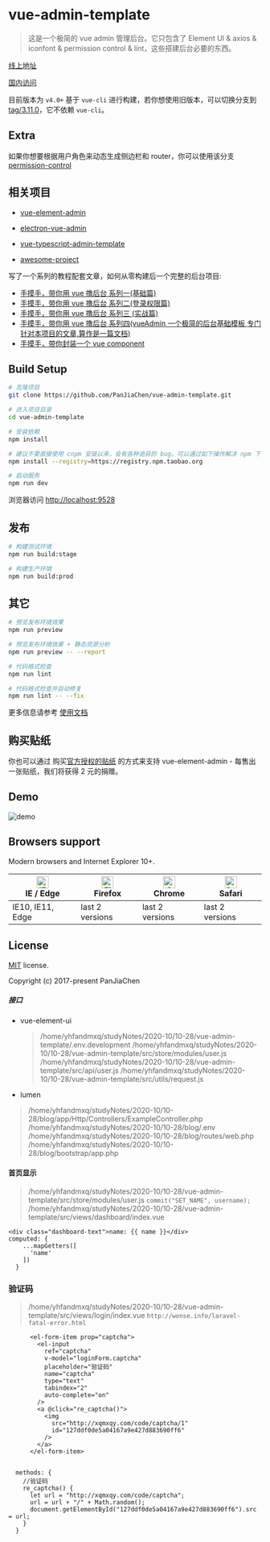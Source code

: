 # vue-admin-template

> 这是一个极简的 vue admin 管理后台。它只包含了 Element UI & axios & iconfont & permission control & lint，这些搭建后台必要的东西。

[线上地址](http://panjiachen.github.io/vue-admin-template)

[国内访问](https://panjiachen.gitee.io/vue-admin-template)

目前版本为 `v4.0+` 基于 `vue-cli` 进行构建，若你想使用旧版本，可以切换分支到[tag/3.11.0](https://github.com/PanJiaChen/vue-admin-template/tree/tag/3.11.0)，它不依赖 `vue-cli`。

## Extra

如果你想要根据用户角色来动态生成侧边栏和 router，你可以使用该分支[permission-control](https://github.com/PanJiaChen/vue-admin-template/tree/permission-control)

## 相关项目

- [vue-element-admin](https://github.com/PanJiaChen/vue-element-admin)

- [electron-vue-admin](https://github.com/PanJiaChen/electron-vue-admin)

- [vue-typescript-admin-template](https://github.com/Armour/vue-typescript-admin-template)

- [awesome-project](https://github.com/PanJiaChen/vue-element-admin/issues/2312)

写了一个系列的教程配套文章，如何从零构建后一个完整的后台项目:

- [手摸手，带你用 vue 撸后台 系列一(基础篇)](https://juejin.im/post/59097cd7a22b9d0065fb61d2)
- [手摸手，带你用 vue 撸后台 系列二(登录权限篇)](https://juejin.im/post/591aa14f570c35006961acac)
- [手摸手，带你用 vue 撸后台 系列三 (实战篇)](https://juejin.im/post/593121aa0ce4630057f70d35)
- [手摸手，带你用 vue 撸后台 系列四(vueAdmin 一个极简的后台基础模板,专门针对本项目的文章,算作是一篇文档)](https://juejin.im/post/595b4d776fb9a06bbe7dba56)
- [手摸手，带你封装一个 vue component](https://segmentfault.com/a/1190000009090836)

## Build Setup

```bash
# 克隆项目
git clone https://github.com/PanJiaChen/vue-admin-template.git

# 进入项目目录
cd vue-admin-template

# 安装依赖
npm install

# 建议不要直接使用 cnpm 安装以来，会有各种诡异的 bug。可以通过如下操作解决 npm 下载速度慢的问题
npm install --registry=https://registry.npm.taobao.org

# 启动服务
npm run dev
```

浏览器访问 [http://localhost:9528](http://localhost:9528)

## 发布

```bash
# 构建测试环境
npm run build:stage

# 构建生产环境
npm run build:prod
```

## 其它

```bash
# 预览发布环境效果
npm run preview

# 预览发布环境效果 + 静态资源分析
npm run preview -- --report

# 代码格式检查
npm run lint

# 代码格式检查并自动修复
npm run lint -- --fix
```

更多信息请参考 [使用文档](https://panjiachen.github.io/vue-element-admin-site/zh/)

## 购买贴纸

你也可以通过 购买[官方授权的贴纸](https://smallsticker.com/product/vue-element-admin) 的方式来支持 vue-element-admin - 每售出一张贴纸，我们将获得 2 元的捐赠。

## Demo

![demo](https://github.com/PanJiaChen/PanJiaChen.github.io/blob/master/images/demo.gif)

## Browsers support

Modern browsers and Internet Explorer 10+.

| [<img src="https://raw.githubusercontent.com/alrra/browser-logos/master/src/edge/edge_48x48.png" alt="IE / Edge" width="24px" height="24px" />](http://godban.github.io/browsers-support-badges/)</br>IE / Edge | [<img src="https://raw.githubusercontent.com/alrra/browser-logos/master/src/firefox/firefox_48x48.png" alt="Firefox" width="24px" height="24px" />](http://godban.github.io/browsers-support-badges/)</br>Firefox | [<img src="https://raw.githubusercontent.com/alrra/browser-logos/master/src/chrome/chrome_48x48.png" alt="Chrome" width="24px" height="24px" />](http://godban.github.io/browsers-support-badges/)</br>Chrome | [<img src="https://raw.githubusercontent.com/alrra/browser-logos/master/src/safari/safari_48x48.png" alt="Safari" width="24px" height="24px" />](http://godban.github.io/browsers-support-badges/)</br>Safari |
| --------------------------------------------------------------------------------------------------------------------------------------------------------------------------------------------------------------- | ----------------------------------------------------------------------------------------------------------------------------------------------------------------------------------------------------------------- | ------------------------------------------------------------------------------------------------------------------------------------------------------------------------------------------------------------- | ------------------------------------------------------------------------------------------------------------------------------------------------------------------------------------------------------------- |
| IE10, IE11, Edge                                                                                                                                                                                                | last 2 versions                                                                                                                                                                                                   | last 2 versions                                                                                                                                                                                               | last 2 versions                                                                                                                                                                                               |

## License

[MIT](https://github.com/PanJiaChen/vue-admin-template/blob/master/LICENSE) license.

Copyright (c) 2017-present PanJiaChen

##### 接口

- vue-element-ui
  > /home/yhfandmxq/studyNotes/2020-10/10-28/vue-admin-template/.env.development
  > /home/yhfandmxq/studyNotes/2020-10/10-28/vue-admin-template/src/store/modules/user.js
  > /home/yhfandmxq/studyNotes/2020-10/10-28/vue-admin-template/src/api/user.js
  > /home/yhfandmxq/studyNotes/2020-10/10-28/vue-admin-template/src/utils/request.js
- lumen

> /home/yhfandmxq/studyNotes/2020-10/10-28/blog/app/Http/Controllers/ExampleController.php
> /home/yhfandmxq/studyNotes/2020-10/10-28/blog/.env
> /home/yhfandmxq/studyNotes/2020-10/10-28/blog/routes/web.php
> /home/yhfandmxq/studyNotes/2020-10/10-28/blog/bootstrap/app.php

#### 首页显示

> /home/yhfandmxq/studyNotes/2020-10/10-28/vue-admin-template/src/store/modules/user.js
> `commit("SET_NAME", username);`
> /home/yhfandmxq/studyNotes/2020-10/10-28/vue-admin-template/src/views/dashboard/index.vue

```
<div class="dashboard-text">name: {{ name }}</div>
computed: {
    ...mapGetters([
      'name'
    ])
  }
```

### 验证码

> /home/yhfandmxq/studyNotes/2020-10/10-28/vue-admin-template/src/views/login/index.vue
> `http://wonse.info/laravel-fatal-error.html`

```
      <el-form-item prop="captcha">
        <el-input
          ref="captcha"
          v-model="loginForm.captcha"
          placeholder="验证码"
          name="captcha"
          type="text"
          tabindex="2"
          auto-complete="on"
        />
        <a @click="re_captcha()">
          <img
            src="http://xqmxqy.com/code/captcha/1"
            id="127ddf0de5a04167a9e427d883690ff6"
          />
        </a>
      </el-form-item>


  methods: {
    //验证码
    re_captcha() {
      let url = "http://xqmxqy.com/code/captcha";
      url = url + "/" + Math.random();
      document.getElementById("127ddf0de5a04167a9e427d883690ff6").src = url;
    }
  }
```
